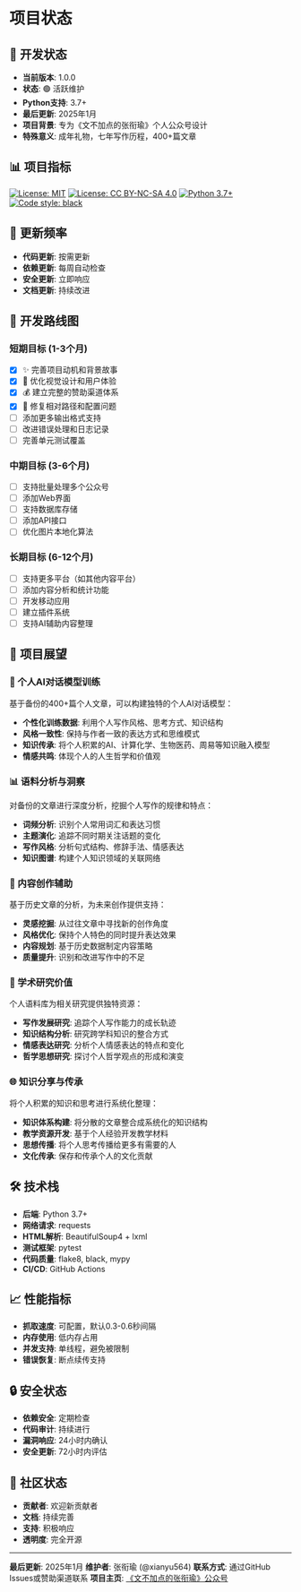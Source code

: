 # 项目状态

## 🚀 开发状态

- **当前版本**: 1.0.0
- **状态**: 🟢 活跃维护
- **Python支持**: 3.7+
- **最后更新**: 2025年1月
- **项目背景**: 专为《文不加点的张衔瑜》个人公众号设计
- **特殊意义**: 成年礼物，七年写作历程，400+篇文章

## 📊 项目指标

[![License: MIT](https://img.shields.io/badge/License-MIT-yellow.svg)](https://opensource.org/licenses/MIT)
[![License: CC BY-NC-SA 4.0](https://img.shields.io/badge/License-CC%20BY--NC--SA%204.0-lightgrey.svg)](https://creativecommons.org/licenses/by-nc-sa/4.0/)
[![Python 3.7+](https://img.shields.io/badge/python-3.7+-blue.svg)](https://www.python.org/downloads/)
[![Code style: black](https://img.shields.io/badge/code%20style-black-000000.svg)](https://github.com/psf/black)

## 🔄 更新频率

- **代码更新**: 按需更新
- **依赖更新**: 每周自动检查
- **安全更新**: 立即响应
- **文档更新**: 持续改进

## 🎯 开发路线图

### 短期目标 (1-3个月)
- [x] ✨ 完善项目动机和背景故事
- [x] 🎨 优化视觉设计和用户体验
- [x] 💰 建立完整的赞助渠道体系
- [x] 🔧 修复相对路径和配置问题
- [ ] 添加更多输出格式支持
- [ ] 改进错误处理和日志记录
- [ ] 完善单元测试覆盖

### 中期目标 (3-6个月)
- [ ] 支持批量处理多个公众号
- [ ] 添加Web界面
- [ ] 支持数据库存储
- [ ] 添加API接口
- [ ] 优化图片本地化算法

### 长期目标 (6-12个月)
- [ ] 支持更多平台（如其他内容平台）
- [ ] 添加内容分析和统计功能
- [ ] 开发移动应用
- [ ] 建立插件系统
- [ ] 支持AI辅助内容整理

## 🔮 项目展望

### 🤖 个人AI对话模型训练
基于备份的400+篇个人文章，可以构建独特的个人AI对话模型：

- **个性化训练数据**: 利用个人写作风格、思考方式、知识结构
- **风格一致性**: 保持与作者一致的表达方式和思维模式
- **知识传承**: 将个人积累的AI、计算化学、生物医药、周易等知识融入模型
- **情感共鸣**: 体现个人的人生哲学和价值观

### 📊 语料分析与洞察
对备份的文章进行深度分析，挖掘个人写作的规律和特点：

- **词频分析**: 识别个人常用词汇和表达习惯
- **主题演化**: 追踪不同时期关注话题的变化
- **写作风格**: 分析句式结构、修辞手法、情感表达
- **知识图谱**: 构建个人知识领域的关联网络

### 🎨 内容创作辅助
基于历史文章的分析，为未来创作提供支持：

- **灵感挖掘**: 从过往文章中寻找新的创作角度
- **风格优化**: 保持个人特色的同时提升表达效果
- **内容规划**: 基于历史数据制定内容策略
- **质量提升**: 识别和改进写作中的不足

### 🔬 学术研究价值
个人语料库为相关研究提供独特资源：

- **写作发展研究**: 追踪个人写作能力的成长轨迹
- **知识结构分析**: 研究跨学科知识的整合方式
- **情感表达研究**: 分析个人情感表达的特点和变化
- **哲学思想研究**: 探讨个人哲学观点的形成和演变

### 🌐 知识分享与传承
将个人积累的知识和思考进行系统化整理：

- **知识体系构建**: 将分散的文章整合成系统化的知识结构
- **教学资源开发**: 基于个人经验开发教学材料
- **思想传播**: 将个人思考传播给更多有需要的人
- **文化传承**: 保存和传承个人的文化贡献

## 🛠️ 技术栈

- **后端**: Python 3.7+
- **网络请求**: requests
- **HTML解析**: BeautifulSoup4 + lxml
- **测试框架**: pytest
- **代码质量**: flake8, black, mypy
- **CI/CD**: GitHub Actions

## 📈 性能指标

- **抓取速度**: 可配置，默认0.3-0.6秒间隔
- **内存使用**: 低内存占用
- **并发支持**: 单线程，避免被限制
- **错误恢复**: 断点续传支持

## 🔒 安全状态

- **依赖安全**: 定期检查
- **代码审计**: 持续进行
- **漏洞响应**: 24小时内确认
- **安全更新**: 72小时内评估

## 🌟 社区状态

- **贡献者**: 欢迎新贡献者
- **文档**: 持续完善
- **支持**: 积极响应
- **透明度**: 完全开源

---

**最后更新**: 2025年1月
**维护者**: 张衔瑜 (@xianyu564)
**联系方式**: 通过GitHub Issues或赞助渠道联系
**项目主页**: [《文不加点的张衔瑜》公众号](https://github.com/xianyu564/wechat_official_backup)
